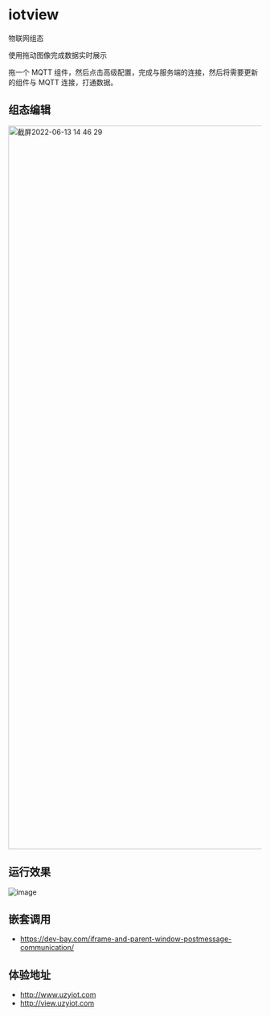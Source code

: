 # iotview
物联网组态

使用拖动图像完成数据实时展示

拖一个 MQTT 组件，然后点击高级配置，完成与服务端的连接，然后将需要更新的组件与 MQTT 连接，打通数据。

## 组态编辑
<img width="1440" alt="截屏2022-06-13 14 46 29" src="https://user-images.githubusercontent.com/7452152/173295399-809e9c4b-e5df-4ad3-8d50-fb76cfc38e79.png">

## 运行效果

![image](https://user-images.githubusercontent.com/7452152/173294573-21eb56f5-1798-4403-af85-81c6f34b21a7.png)

## 嵌套调用

- https://dev-bay.com/iframe-and-parent-window-postmessage-communication/

## 体验地址

- http://www.uzyiot.com
- http://view.uzyiot.com
